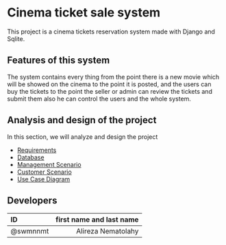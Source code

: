 # Cinema ticket sale system

This project is a cinema tickets reservation system made with Django and Sqlite.

## Features of this system

The system contains every thing from the point there is a new movie which will be showed on the cinema to the point it
is posted, and the users can buy the tickets to the point the seller or admin can review the tickets and submit them
also he can control the users and the whole system.

## Analysis and design of the project

In this section, we will analyze and design the project

* [Requirements](Documentation/REQUIRMENTS.md)
* [Database](Documentation/Database_Diagram.md)
* [Management Scenario](Documentation/SCENARIO_manager.md)
* [Customer Scenario](Documentation/SCENARIO_customer.md)
* [Use Case Diagram](Documentation/UseCase_Diagram.md)

## Developers

| ID |first name and last name|
| :---- | ----: |
| @swmnnmt |Alireza Nematolahy | 


